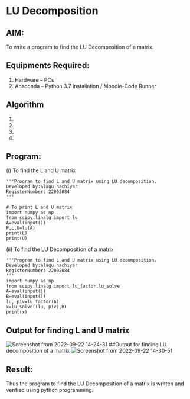 # LU Decomposition 

## AIM:
To write a program to find the LU Decomposition of a matrix.

## Equipments Required:
1. Hardware – PCs
2. Anaconda – Python 3.7 Installation / Moodle-Code Runner

## Algorithm
1. 
2. 
3. 
4. 

## Program:
(i) To find the L and U matrix
```
'''Program to find L and U matrix using LU decomposition.
Developed by:alagu nachiyar 
RegisterNumber: 22002084
'''

# To print L and U matrix
import numpy as np
from scipy.linalg import lu
A=eval(input())
P,L,U=lu(A)
print(L)
print(U)

```
(ii) To find the LU Decomposition of a matrix
```
'''Program to find L and U matrix using LU decomposition.
Developed by:alagu nachiyar 
RegisterNumber: 22002084
'''
import numpy as np
from scipy.linalg import lu_factor,lu_solve
A=eval(input())
B=eval(input())
lu, piv=lu_factor(A)
x=lu_solve((lu, piv),B)
print(x)
```

## Output for finding  L and U matrix
![Screenshot from 2022-09-22 14-24-31](https://user-images.githubusercontent.com/113497340/191705156-9f253fa2-18e4-4d9f-a017-2756f4ebec98.png)
##Output for finding LU decomposition of a matrix
![Screenshot from 2022-09-22 14-30-51](https://user-images.githubusercontent.com/113497340/191705296-6f00dfba-2874-41bd-9a55-9f7fd75b328a.png)



## Result:
Thus the program to find the LU Decomposition of a matrix is written and verified using python programming.

